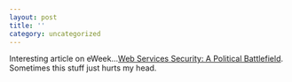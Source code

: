 ```yaml
---
layout: post
title: ''
category: uncategorized
---
```


Interesting article on eWeek...<a href="http://www.eweek.com/article/0,3658,s=709&amp;a=27394,00.asp">Web Services Security: A Political Battlefield</a>.  Sometimes this stuff just hurts my head.
